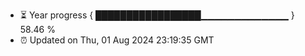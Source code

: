 - ⏳ Year progress { █████████████████▁▁▁▁▁▁▁▁▁▁▁▁▁ } 58.46 %
- ⏰ Updated on Thu, 01 Aug 2024 23:19:35 GMT

